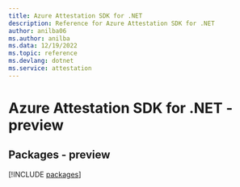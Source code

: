 ```yaml
---
title: Azure Attestation SDK for .NET
description: Reference for Azure Attestation SDK for .NET
author: anilba06
ms.author: anilba
ms.data: 12/19/2022
ms.topic: reference
ms.devlang: dotnet
ms.service: attestation
---
```

# Azure Attestation SDK for .NET - preview
## Packages - preview
[!INCLUDE [packages](attestation-index.md)]